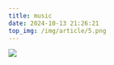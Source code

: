```yaml
---
title: music
date: 2024-10-13 21:26:21
top_img: /img/article/5.png
---
```


<link rel="stylesheet" href="/dist/APlayer.min.css">
<script src="/dist/APlayer.min.js"></script>
<script src="/dist/Meting.min.js"></script>

![](/img/article/girl.png)


<meting-js server="netease" type="playlist" id="8607556419" style="color: #2980b9" class="meting" volume="0.5" autoplay="true" mutex=true order="list" preload="auto" list-folded="false"></meting-js>
